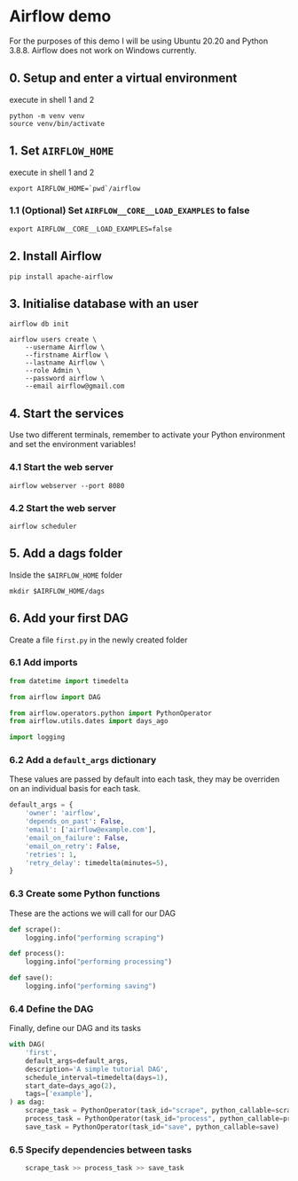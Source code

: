 # Airflow demo

For the purposes of this demo I will be using Ubuntu 20.20 and Python 3.8.8. 
Airflow does not work on Windows currently. 

## 0. Setup and enter a virtual environment  
execute in shell 1 and 2
```shell
python -m venv venv
source venv/bin/activate
```

## 1. Set `AIRFLOW_HOME`
execute in shell 1 and 2
```shell
export AIRFLOW_HOME=`pwd`/airflow
```

### 1.1 (Optional) Set `AIRFLOW__CORE__LOAD_EXAMPLES` to false 

```shell
export AIRFLOW__CORE__LOAD_EXAMPLES=false
```

## 2. Install Airflow

```shell
pip install apache-airflow
```

## 3. Initialise database with an user

```shell
airflow db init

airflow users create \
    --username Airflow \
    --firstname Airflow \
    --lastname Airflow \
    --role Admin \
    --password airflow \
    --email airflow@gmail.com
```

## 4. Start the services 

Use two different terminals, remember to activate your Python environment and set the environment variables!

### 4.1 Start the web server

```shell
airflow webserver --port 8080
```

### 4.2 Start the web server

```shell
airflow scheduler
```

## 5. Add a dags folder   

Inside the `$AIRFLOW_HOME` folder  

```shell
mkdir $AIRFLOW_HOME/dags
```

## 6. Add your first DAG

Create a file `first.py` in the newly created folder

### 6.1 Add imports

```python
from datetime import timedelta

from airflow import DAG

from airflow.operators.python import PythonOperator
from airflow.utils.dates import days_ago

import logging
```

### 6.2 Add a `default_args` dictionary

These values are passed by default into each task, they may be overriden on an individual basis for each task.

```python
default_args = {
    'owner': 'airflow',
    'depends_on_past': False,
    'email': ['airflow@example.com'],
    'email_on_failure': False,
    'email_on_retry': False,
    'retries': 1,
    'retry_delay': timedelta(minutes=5),
}
```

### 6.3 Create some Python functions 

These are the actions we will call for our DAG

```python
def scrape():
    logging.info("performing scraping")

def process():
    logging.info("performing processing")

def save():
    logging.info("performing saving")
```

### 6.4 Define the DAG

Finally, define our DAG and its tasks

```python
with DAG(
    'first',
    default_args=default_args,
    description='A simple tutorial DAG',
    schedule_interval=timedelta(days=1),
    start_date=days_ago(2),
    tags=['example'],
) as dag:
    scrape_task = PythonOperator(task_id="scrape", python_callable=scrape)
    process_task = PythonOperator(task_id="process", python_callable=process)
    save_task = PythonOperator(task_id="save", python_callable=save)
```

### 6.5 Specify dependencies between tasks

```python
    scrape_task >> process_task >> save_task
```


